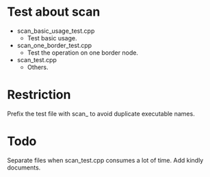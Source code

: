 # Test about scan

- scan_basic_usage_test.cpp
    - Test basic usage.
- scan_one_border_test.cpp
    - Test the operation on one border node.
- scan_test.cpp
    - Others.
 
# Restriction
Prefix the test file with scan_ to avoid duplicate executable names.

# Todo
Separate files when scan_test.cpp consumes a lot of time.
Add kindly documents.
